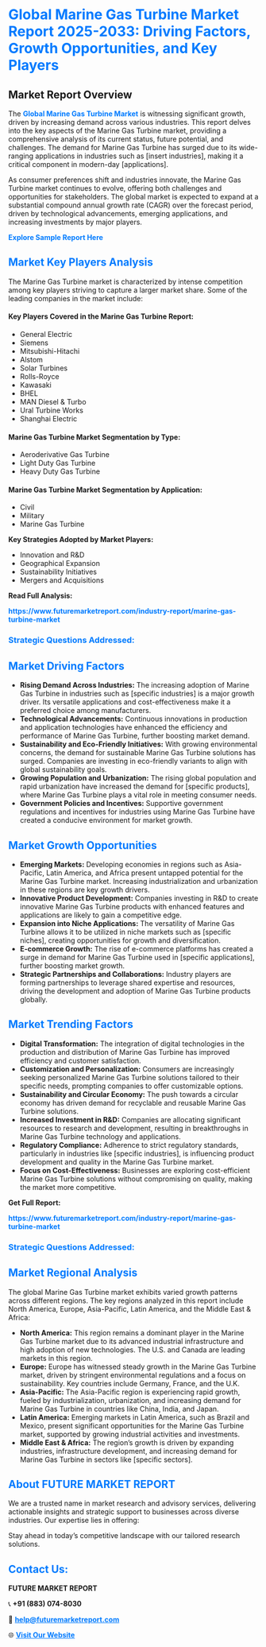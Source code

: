 <h1 style="color: #007BFF;">Global Marine Gas Turbine Market Report 2025-2033: Driving Factors, Growth Opportunities, and Key Players</h1>

<section id="overview">
<h2>Market Report Overview</h2>
<p>The <a href="https://www.futuremarketreport.com/industry-report/marine-gas-turbine-market" style="color: #007BFF; text-decoration: none;"><strong>Global Marine Gas Turbine Market</strong></a> is witnessing significant growth, driven by increasing demand across various industries. This report delves into the key aspects of the Marine Gas Turbine market, providing a comprehensive analysis of its current status, future potential, and challenges. The demand for Marine Gas Turbine has surged due to its wide-ranging applications in industries such as [insert industries], making it a critical component in modern-day [applications].</p>
<p>As consumer preferences shift and industries innovate, the Marine Gas Turbine market continues to evolve, offering both challenges and opportunities for stakeholders. The global market is expected to expand at a substantial compound annual growth rate (CAGR) over the forecast period, driven by technological advancements, emerging applications, and increasing investments by major players.</p>
</section>

<section id="overview">
<p><a href="https://www.futuremarketreport.com/request-sample/reportId=111405" style="color: #007BFF; text-decoration: none;"><strong>Explore Sample Report Here</strong></a></p>
</section>

<section id="key-players">
<h2 style="color: #007BFF;">Market Key Players Analysis</h2>
<p>The Marine Gas Turbine market is characterized by intense competition among key players striving to capture a larger market share. Some of the leading companies in the market include:</p>
<h4>Key Players Covered in the Marine Gas Turbine Report:</h4>
<ul><li>General Electric</li><li>Siemens</li><li>Mitsubishi-Hitachi</li><li>Alstom</li><li>Solar Turbines</li><li>Rolls-Royce</li><li>Kawasaki</li><li>BHEL</li><li>MAN Diesel &amp; Turbo</li><li>Ural Turbine Works</li><li>Shanghai Electric</li></ul>
<h4>Marine Gas Turbine Market Segmentation by Type:</h4>
<ul><li>Aeroderivative Gas Turbine</li><li>Light Duty Gas Turbine</li><li>Heavy Duty Gas Turbine</li></ul>

<h4>Marine Gas Turbine Market Segmentation by Application:</h4>
<ul><li>Civil</li><li>Military</li><li>Marine Gas Turbine</li></ul>
<p><strong>Key Strategies Adopted by Market Players:</strong></p>
<ul>
<li>Innovation and R&D</li>
<li>Geographical Expansion</li>
<li>Sustainability Initiatives</li>
<li>Mergers and Acquisitions</li>
</ul>
</section>

<section>
<p><strong>Read Full Analysis: </strong></p><a href="https://www.futuremarketreport.com/industry-report/marine-gas-turbine-market" style="color: #007BFF; text-decoration: none;"><strong>https://www.futuremarketreport.com/industry-report/marine-gas-turbine-market</strong></a>
<h3 style="color: #007BFF;">Strategic Questions Addressed:</h3>
</section>

<section id="driving-factors">
<h2 style="color: #007BFF;">Market Driving Factors</h2>
<ul>
<li><strong>Rising Demand Across Industries:</strong> The increasing adoption of Marine Gas Turbine in industries such as [specific industries] is a major growth driver. Its versatile applications and cost-effectiveness make it a preferred choice among manufacturers.</li>
<li><strong>Technological Advancements:</strong> Continuous innovations in production and application technologies have enhanced the efficiency and performance of Marine Gas Turbine, further boosting market demand.</li>
<li><strong>Sustainability and Eco-Friendly Initiatives:</strong> With growing environmental concerns, the demand for sustainable Marine Gas Turbine solutions has surged. Companies are investing in eco-friendly variants to align with global sustainability goals.</li>
<li><strong>Growing Population and Urbanization:</strong> The rising global population and rapid urbanization have increased the demand for [specific products], where Marine Gas Turbine plays a vital role in meeting consumer needs.</li>
<li><strong>Government Policies and Incentives:</strong> Supportive government regulations and incentives for industries using Marine Gas Turbine have created a conducive environment for market growth.</li>
</ul>
</section>

<section id="growth-opportunities">
<h2 style="color: #007BFF;">Market Growth Opportunities</h2>
<ul>
<li><strong>Emerging Markets:</strong> Developing economies in regions such as Asia-Pacific, Latin America, and Africa present untapped potential for the Marine Gas Turbine market. Increasing industrialization and urbanization in these regions are key growth drivers.</li>
<li><strong>Innovative Product Development:</strong> Companies investing in R&D to create innovative Marine Gas Turbine products with enhanced features and applications are likely to gain a competitive edge.</li>
<li><strong>Expansion into Niche Applications:</strong> The versatility of Marine Gas Turbine allows it to be utilized in niche markets such as [specific niches], creating opportunities for growth and diversification.</li>
<li><strong>E-commerce Growth:</strong> The rise of e-commerce platforms has created a surge in demand for Marine Gas Turbine used in [specific applications], further boosting market growth.</li>
<li><strong>Strategic Partnerships and Collaborations:</strong> Industry players are forming partnerships to leverage shared expertise and resources, driving the development and adoption of Marine Gas Turbine products globally.</li>
</ul>
</section>

<section id="trending-factors">
<h2 style="color: #007BFF;">Market Trending Factors</h2>
<ul>
<li><strong>Digital Transformation:</strong> The integration of digital technologies in the production and distribution of Marine Gas Turbine has improved efficiency and customer satisfaction.</li>
<li><strong>Customization and Personalization:</strong> Consumers are increasingly seeking personalized Marine Gas Turbine solutions tailored to their specific needs, prompting companies to offer customizable options.</li>
<li><strong>Sustainability and Circular Economy:</strong> The push towards a circular economy has driven demand for recyclable and reusable Marine Gas Turbine solutions.</li>
<li><strong>Increased Investment in R&D:</strong> Companies are allocating significant resources to research and development, resulting in breakthroughs in Marine Gas Turbine technology and applications.</li>
<li><strong>Regulatory Compliance:</strong> Adherence to strict regulatory standards, particularly in industries like [specific industries], is influencing product development and quality in the Marine Gas Turbine market.</li>
<li><strong>Focus on Cost-Effectiveness:</strong> Businesses are exploring cost-efficient Marine Gas Turbine solutions without compromising on quality, making the market more competitive.</li>
</ul>
</section>

<section>
<p><strong>Get Full Report: </strong></p><a href="https://www.futuremarketreport.com/industry-report/marine-gas-turbine-market" style="color: #007BFF; text-decoration: none;"><strong>https://www.futuremarketreport.com/industry-report/marine-gas-turbine-market</strong></a>
<h3 style="color: #007BFF;">Strategic Questions Addressed:</h3>
</section>


<section id="regional-analysis">
<h2 style="color: #007BFF;">Market Regional Analysis</h2>
<p>The global Marine Gas Turbine market exhibits varied growth patterns across different regions. The key regions analyzed in this report include North America, Europe, Asia-Pacific, Latin America, and the Middle East & Africa:</p>
<ul>
<li><strong>North America:</strong> This region remains a dominant player in the Marine Gas Turbine market due to its advanced industrial infrastructure and high adoption of new technologies. The U.S. and Canada are leading markets in this region.</li>
<li><strong>Europe:</strong> Europe has witnessed steady growth in the Marine Gas Turbine market, driven by stringent environmental regulations and a focus on sustainability. Key countries include Germany, France, and the U.K.</li>
<li><strong>Asia-Pacific:</strong> The Asia-Pacific region is experiencing rapid growth, fueled by industrialization, urbanization, and increasing demand for Marine Gas Turbine in countries like China, India, and Japan.</li>
<li><strong>Latin America:</strong> Emerging markets in Latin America, such as Brazil and Mexico, present significant opportunities for the Marine Gas Turbine market, supported by growing industrial activities and investments.</li>
<li><strong>Middle East & Africa:</strong> The region’s growth is driven by expanding industries, infrastructure development, and increasing demand for Marine Gas Turbine in sectors like [specific sectors].</li>
</ul>
</section>

<footer>
<h2 style="color: #007BFF;">About FUTURE MARKET REPORT</h2>
<p>We are a trusted name in market research and advisory services, delivering actionable insights and strategic support to businesses across diverse industries. Our expertise lies in offering:</p>

<p>Stay ahead in today’s competitive landscape with our tailored research solutions.</p>

<h2 style="color: #007BFF;">Contact Us:</h2>
<p><strong>FUTURE MARKET REPORT</strong></p>
<p>📞 <strong>+91 (883) 074-8030</strong></p>
<p>📧 <strong><a href="mailto:help@futuremarketreport.com" style="color: #007BFF;">help@futuremarketreport.com</a></strong></p>
<p>🌐 <strong><a href="https://www.futuremarketreport.com/" style="color: #007BFF;">Visit Our Website</a></strong></p>
</footer>